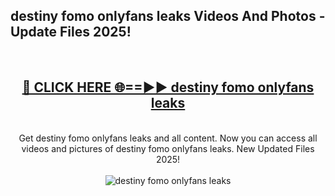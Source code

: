 <h2>destiny fomo onlyfans leaks Videos And Photos - Update Files 2025!</h2>
<br>
<div align="center">
<h2><a href="https://linkcuts.com/hfmhzwbr" rel="nofollow">🔴 CLICK HERE 🌐==►► destiny fomo onlyfans leaks</a></h2>
<br>
Get destiny fomo onlyfans leaks and all content. Now you can access all videos and pictures of destiny fomo onlyfans leaks. New Updated Files 2025!
<br>
<br>
<a href="https://linkcuts.com/hfmhzwbr" rel="nofollow" data-target="animated-image.originalLink"><img src="https://i.ibb.co.com/WyWwxjT/player-gif2.gif" alt="destiny fomo onlyfans leaks" style="max-width: 100%; display: inline-block;" data-target="animated-image.originalImage"></a>
</div>
<br>